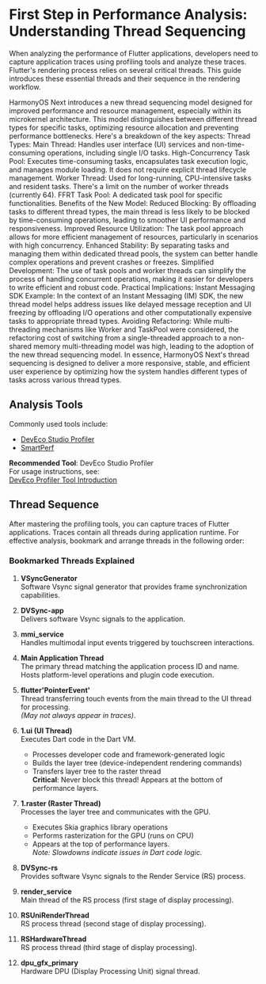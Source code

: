 # First Step in Performance Analysis: Understanding Thread Sequencing

When analyzing the performance of Flutter applications, developers need to capture application traces using profiling tools and analyze these traces. Flutter's rendering process relies on several critical threads. This guide introduces these essential threads and their sequence in the rendering workflow.

HarmonyOS Next introduces a new thread sequencing model designed for improved performance and resource management, especially within its microkernel architecture. This model distinguishes between different thread types for specific tasks, optimizing resource allocation and preventing performance bottlenecks. 
Here's a breakdown of the key aspects:
Thread Types:
Main Thread:
Handles user interface (UI) services and non-time-consuming operations, including single I/O tasks.
High-Concurrency Task Pool:
Executes time-consuming tasks, encapsulates task execution logic, and manages module loading. It does not require explicit thread lifecycle management.
Worker Thread:
Used for long-running, CPU-intensive tasks and resident tasks. There's a limit on the number of worker threads (currently 64).
FFRT Task Pool:
A dedicated task pool for specific functionalities. 
Benefits of the New Model:
Reduced Blocking:
By offloading tasks to different thread types, the main thread is less likely to be blocked by time-consuming operations, leading to smoother UI performance and responsiveness.
Improved Resource Utilization:
The task pool approach allows for more efficient management of resources, particularly in scenarios with high concurrency.
Enhanced Stability:
By separating tasks and managing them within dedicated thread pools, the system can better handle complex operations and prevent crashes or freezes.
Simplified Development:
The use of task pools and worker threads can simplify the process of handling concurrent operations, making it easier for developers to write efficient and robust code. 
Practical Implications:
Instant Messaging SDK Example:
In the context of an Instant Messaging (IM) SDK, the new thread model helps address issues like delayed message reception and UI freezing by offloading I/O operations and other computationally expensive tasks to appropriate thread types.
Avoiding Refactoring:
While multi-threading mechanisms like Worker and TaskPool were considered, the refactoring cost of switching from a single-threaded approach to a non-shared memory multi-threading model was high, leading to the adoption of the new thread sequencing model. 
In essence, HarmonyOS Next's thread sequencing is designed to deliver a more responsive, stable, and efficient user experience by optimizing how the system handles different types of tasks across various thread types. 
## Analysis Tools  
Commonly used tools include:  
- [DevEco Studio Profiler](https://developer.huawei.com/consumer/cn/download/)  
- [SmartPerf](https://gitee.com/openharmony-sig/smartperf)  

**Recommended Tool**: DevEco Studio Profiler  
For usage instructions, see:  
[DevEco Profiler Tool Introduction](https://developer.huawei.com/consumer/cn/doc/harmonyos-guides-V5/deep-recording-V5)

## Thread Sequence  
After mastering the profiling tools, you can capture traces of Flutter applications. Traces contain all threads during application runtime. For effective analysis, bookmark and arrange threads in the following order:

### Bookmarked Threads Explained  
1. **VSyncGenerator**  
   Software Vsync signal generator that provides frame synchronization capabilities.

2. **DVSync-app**  
   Delivers software Vsync signals to the application.

3. **mmi_service**  
   Handles multimodal input events triggered by touchscreen interactions.

4. **Main Application Thread**  
   The primary thread matching the application process ID and name.  
   Hosts platform-level operations and plugin code execution.

5. **flutter'PointerEvent'**  
   Thread transferring touch events from the main thread to the UI thread for processing.  
   *(May not always appear in traces)*.

6. **1.ui (UI Thread)**  
   Executes Dart code in the Dart VM.  
   - Processes developer code and framework-generated logic  
   - Builds the layer tree (device-independent rendering commands)  
   - Transfers layer tree to the raster thread  
   **Critical**: Never block this thread! Appears at the bottom of performance layers.

7. **1.raster (Raster Thread)**  
   Processes the layer tree and communicates with the GPU.  
   - Executes Skia graphics library operations  
   - Performs rasterization for the GPU (runs on CPU)  
   - Appears at the top of performance layers.  
   *Note: Slowdowns indicate issues in Dart code logic.*

8. **DVSync-rs**  
   Provides software Vsync signals to the Render Service (RS) process.

9. **render_service**  
   Main thread of the RS process (first stage of display processing).

10. **RSUniRenderThread**  
    RS process thread (second stage of display processing).

11. **RSHardwareThread**  
    RS process thread (third stage of display processing).

12. **dpu_gfx_primary**  
    Hardware DPU (Display Processing Unit) signal thread.

